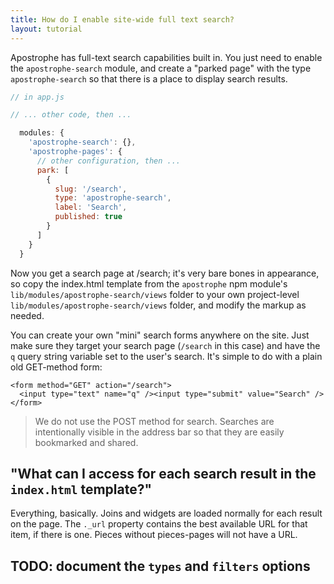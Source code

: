 ```yaml
---
title: How do I enable site-wide full text search?
layout: tutorial
---
```


Apostrophe has full-text search capabilities built in. You just need to enable the `apostrophe-search` module, and create a "parked page" with the type `apostrophe-search` so that there is a place to display search results.

```javascript
// in app.js

// ... other code, then ...

  modules: {
    'apostrophe-search': {},
    'apostrophe-pages': {
      // other configuration, then ...
      park: [
        {
          slug: '/search',
          type: 'apostrophe-search',
          label: 'Search',
          published: true
        }
      ]
    }
  }
```

Now you get a search page at /search; it's very bare bones in appearance, so copy the index.html template from the `apostrophe` npm module's `lib/modules/apostrophe-search/views` folder to your own project-level `lib/modules/apostrophe-search/views` folder, and modify the markup as needed.

You can create your own "mini" search forms anywhere on the site. Just make sure they target your search page (`/search` in this case) and have the `q` query string variable set to the user's search. It's simple to do with a plain old GET-method form:

```markup
<form method="GET" action="/search">
  <input type="text" name="q" /><input type="submit" value="Search" />
</form>
```

> We do not use the POST method for search. Searches are intentionally visible in the address bar so that they are easily bookmarked and shared.

## "What can I access for each search result in the `index.html` template?"

Everything, basically. Joins and widgets are loaded normally for each result on the page. The `._url` property contains the best available URL for that item, if there is one. Pieces without pieces-pages will not have a URL.


## TODO: document the `types` and `filters` options
